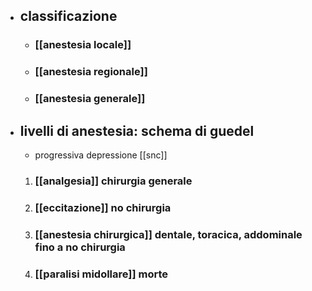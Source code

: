 - ## classificazione
	- ### [[anestesia locale]]
	- ### [[anestesia regionale]]
	- ### [[anestesia generale]]
- ## livelli di anestesia: schema di guedel
	- progressiva depressione [[snc]]
	1. ### [[analgesia]] chirurgia generale
	2. ### [[eccitazione]] no chirurgia
	3. ### [[anestesia chirurgica]] dentale, toracica, addominale fino a no chirurgia
	4. ### [[paralisi midollare]] morte